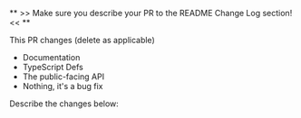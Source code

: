** >> Make sure you describe your PR to the README Change Log section! << **

This PR changes (delete as applicable)

* Documentation
* TypeScript Defs
* The public-facing API
* Nothing, it's a bug fix

Describe the changes below:

